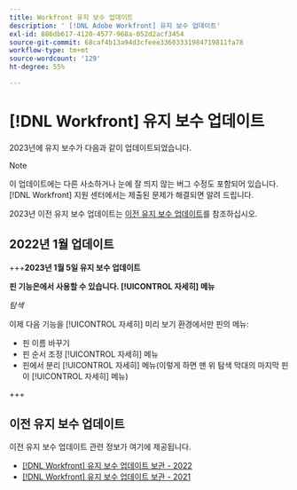 ```yaml
---
title: Workfront 유지 보수 업데이트
description: ' [!DNL Adobe Workfront] 유지 보수 업데이트'
exl-id: 886db617-4120-4577-968a-052d2acf3454
source-git-commit: 68caf4b13a94d3cfeee33603331984719811fa78
workflow-type: tm+mt
source-wordcount: '129'
ht-degree: 55%

---
```


# [!DNL Workfront] 유지 보수 업데이트

2023년에 유지 보수가 다음과 같이 업데이트되었습니다.

>[!NOTE]
>
>이 업데이트에는 다른 사소하거나 눈에 잘 띄지 않는 버그 수정도 포함되어 있습니다. [!DNL Workfront] 지원 센터에서는 제출된 문제가 해결되면 알려 드립니다.

2023년 이전 유지 보수 업데이트는 [이전 유지 보수 업데이트](#previous-maintenance-updates)를 참조하십시오.

## 2022년 1월 업데이트

+++**2023년 1월 5일 유지 보수 업데이트**

**핀 기능은에서 사용할 수 있습니다. [!UICONTROL 자세히] 메뉴**

_탐색_

이제 다음 기능을 [!UICONTROL 자세히] 미리 보기 환경에서만 핀의 메뉴:

* 핀 이름 바꾸기
* 핀 순서 조정 [!UICONTROL 자세히] 메뉴
* 핀에서 분리 [!UICONTROL 자세히] 메뉴(이렇게 하면 맨 위 탐색 막대의 마지막 핀이 [!UICONTROL 자세히] 메뉴)

+++

## 이전 유지 보수 업데이트

이전 유지 보수 업데이트 관련 정보가 여기에 제공됩니다.

* [[!DNL Workfront] 유지 보수 업데이트 보관 - 2022](2022-updates.md)
* [[!DNL Workfront] 유지 보수 업데이트 보관 - 2021](2021-updates.md)
